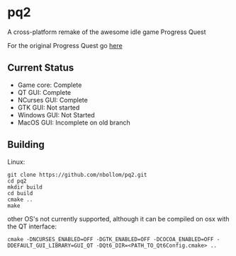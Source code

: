 # pq2
A cross-platform remake of the awesome idle game Progress Quest

For the original Progress Quest go [here](http://progressquest.com)

## Current Status

- Game core: Complete 
- QT GUI: Complete
- NCurses GUI: Complete
- GTK GUI: Not started
- Windows GUI: Not Started
- MacOS GUI: Incomplete on old branch

## Building

Linux:

```
git clone https://github.com/nbollom/pq2.git
cd pq2
mkdir build
cd build
cmake ..
make
```

other OS's not currently supported, although it can be compiled on osx with the QT interface:

```
cmake -DNCURSES_ENABLED=OFF -DGTK_ENABLED=OFF -DCOCOA_ENABLED=OFF -DDEFAULT_GUI_LIBRARY=GUI_QT -DQt6_DIR=<PATH_TO_Qt6Config.cmake> ..
```
